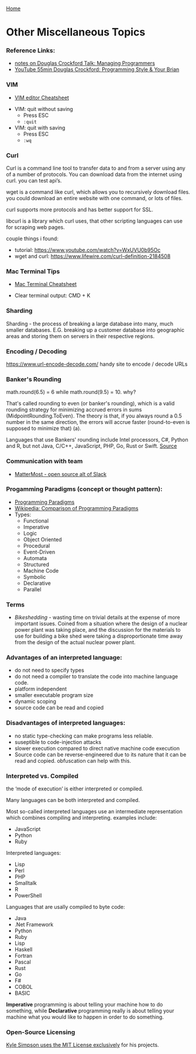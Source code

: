 [Home](../)

# Other Miscellaneous Topics

### Reference Links:

- [notes on Douglas Crockford Talk: Managing Programmers](./managingprogrammers.md)
- [YouTube 55min Douglas Crockford: Programming Style & Your Brian](https://www.youtube.com/watch?v=_EANG8ZZbRs)

### VIM

- [VIM editor Cheatsheet](https://vim.rtorr.com/)

* VIM: quit without saving
  - Press ESC
  - `:quit`
* VIM: quit with saving
  - Press ESC
  - `:wq` <Enter>

### Curl

Curl is a command line tool to transfer data to and from a server using any of a number of protocols. You can download data from the internet using curl. you can test api’s.

wget is a command like curl, which allows you to recursively download files. you could download an entire website with one command, or lots of files.

curl supports more protocols and has better support for SSL.

libcurl is a library which curl uses, that other scripting languages can use for scraping web pages.

couple things i found:

- tutorial: https://www.youtube.com/watch?v=WxUVU0b95Oc
- wget and curl: https://www.lifewire.com/curl-definition-2184508

### Mac Terminal Tips

- [Mac Terminal Cheatsheet](https://github.com/0nn0/terminal-mac-cheatsheet)

* Clear terminal output: CMD + K

### Sharding

Sharding - the process of breaking a large database into many, much smaller databases. E.G. breaking up a customer database into geographic areas and storing them on servers in their respective regions.

### Encoding / Decoding

https://www.url-encode-decode.com/ handy site to encode / decode URLs

### Banker's Rounding

math.round(6.5) = 6 while math.round(9.5) = 10. why?

That's called rounding to even (or banker's rounding), which is a valid rounding strategy for minimizing accrued errors in sums (MidpointRounding.ToEven). The theory is that, if you always round a 0.5 number in the same direction, the errors will accrue faster (round-to-even is supposed to minimize that) (a).

Languages that use Bankers' rounding include Intel processors, C#, Python and R, but not Java, C/C++, JavaScript, PHP, Go, Rust or Swift. [Source](https://repo.progsbase.com/repoviewer/no.inductive.idea10.programs/math/0.1.7///BankersRound/#:~:text=Languages%20that%20use%20Bankers'%20rounding,%2C%20Go%2C%20Rust%20or%20Swift.)

### Communication with team

- [MatterMost - open source alt of Slack](https://mattermost.com/)

### Progamming Paradigms (concept or thought pattern):

- [Programming Paradigms](http://people.cs.aau.dk/~normark/prog3-03/html/notes/paradigms_themes-paradigm-overview-section.html)
- [Wikipedia: Comparison of Programming Paradigms](http://en.wikipedia.org/wiki/Comparison_of_programming_paradigms)
- Types:
  - Functional
  - Imperative
  - Logic
  - Object Oriented
  - Procedural
  - Event-Driven
  - Automata
  - Structured
  - Machine Code
  - Symbolic
  - Declarative
  - Parallel

### Terms

- _Bikeshedding_ - wasting time on trivial details at the expense of more important issues. Coined from a situation where the design of a nuclear power plant was taking place, and the discussion for the materials to use for building a bike shed were taking a disproportionate time away from the design of the actual nuclear power plant.

### Advantages of an interpreted language:

- do not need to specify types
- do not need a compiler to translate the code into machine language code.
- platform independent
- smaller executable program size
- dynamic scoping
- source code can be read and copied

### Disadvantages of interpreted languages:

- no static type-checking can make programs less reliable.
- suseptible to code-injection attacks
- slower execution compared to direct native machine code execution
- Source code can be reverse-engineered due to its nature that it can be read and copied. obfuscation can help with this.

### Interpreted vs. Compiled

the ‘mode of execution’ is either interpreted or compiled.

Many languages can be both interpreted and compiled.

Most so-called interpreted languages use an intermediate representation which combines compiling and interpreting. examples include:

- JavaScript
- Python
- Ruby

Interpreted languages:

- Lisp
- Perl
- PHP
- Smalltalk
- R
- PowerShell

Languages that are usally compiled to byte code:

- Java
- .Net Framework
- Python
- Ruby
- Lisp
- Haskell
- Fortran
- Pascal
- Rust
- Go
- F#
- COBOL
- BASIC

**Imperative** programming is about telling your machine how to do something, while **Declarative** programming really is about telling your machine what you would like to happen in order to do something.

### Open-Source Licensing

[Kyle Simpson uses the MIT License exclusively](https://getify.mit-license.org/) for his projects.
